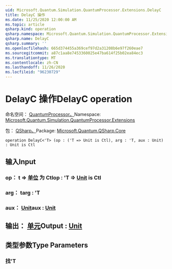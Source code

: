 ```yaml
---
uid: Microsoft.Quantum.Simulation.QuantumProcessor.Extensions.DelayC
title: DelayC 操作
ms.date: 11/25/2020 12:00:00 AM
ms.topic: article
qsharp.kind: operation
qsharp.namespace: Microsoft.Quantum.Simulation.QuantumProcessor.Extensions
qsharp.name: DelayC
qsharp.summary: ''
ms.openlocfilehash: 665d374455a369cef97d2a31208b6e97f260eae7
ms.sourcegitcommit: a87c1aa8e7453360025e47ba614f25b02ea84ec3
ms.translationtype: MT
ms.contentlocale: zh-CN
ms.lasthandoff: 11/26/2020
ms.locfileid: "96230729"
---
```

# <a name="delayc-operation"></a><span data-ttu-id="0fa1c-102">DelayC 操作</span><span class="sxs-lookup"><span data-stu-id="0fa1c-102">DelayC operation</span></span>

<span data-ttu-id="0fa1c-103">命名空间： [QuantumProcessor。](xref:Microsoft.Quantum.Simulation.QuantumProcessor.Extensions)</span><span class="sxs-lookup"><span data-stu-id="0fa1c-103">Namespace: [Microsoft.Quantum.Simulation.QuantumProcessor.Extensions](xref:Microsoft.Quantum.Simulation.QuantumProcessor.Extensions)</span></span>

<span data-ttu-id="0fa1c-104">包： [QSharp。](https://nuget.org/packages/Microsoft.Quantum.QSharp.Core)</span><span class="sxs-lookup"><span data-stu-id="0fa1c-104">Package: [Microsoft.Quantum.QSharp.Core](https://nuget.org/packages/Microsoft.Quantum.QSharp.Core)</span></span>




```qsharp
operation DelayC<'T> (op : ('T => Unit is Ctl), arg : 'T, aux : Unit) : Unit is Ctl
```


## <a name="input"></a><span data-ttu-id="0fa1c-105">输入</span><span class="sxs-lookup"><span data-stu-id="0fa1c-105">Input</span></span>

### <a name="op--t--unit--is-ctl"></a><span data-ttu-id="0fa1c-106">op： t => [单位](xref:microsoft.quantum.lang-ref.unit)  为 Ctl</span><span class="sxs-lookup"><span data-stu-id="0fa1c-106">op : 'T => [Unit](xref:microsoft.quantum.lang-ref.unit)  is Ctl</span></span>




### <a name="arg--t"></a><span data-ttu-id="0fa1c-107">arg： t</span><span class="sxs-lookup"><span data-stu-id="0fa1c-107">arg : 'T</span></span>




### <a name="aux--unit"></a><span data-ttu-id="0fa1c-108">aux： [Unit](xref:microsoft.quantum.lang-ref.unit)</span><span class="sxs-lookup"><span data-stu-id="0fa1c-108">aux : [Unit](xref:microsoft.quantum.lang-ref.unit)</span></span>





## <a name="output--unit"></a><span data-ttu-id="0fa1c-109">输出： [单元](xref:microsoft.quantum.lang-ref.unit)</span><span class="sxs-lookup"><span data-stu-id="0fa1c-109">Output : [Unit](xref:microsoft.quantum.lang-ref.unit)</span></span>



## <a name="type-parameters"></a><span data-ttu-id="0fa1c-110">类型参数</span><span class="sxs-lookup"><span data-stu-id="0fa1c-110">Type Parameters</span></span>

### <a name="t"></a><span data-ttu-id="0fa1c-111">找</span><span class="sxs-lookup"><span data-stu-id="0fa1c-111">'T</span></span>

